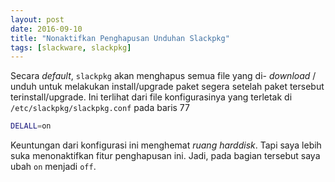 ```yaml
---
layout: post
date: 2016-09-10
title: "Nonaktifkan Penghapusan Unduhan Slackpkg"
tags: [slackware, slackpkg]
---
```

Secara _default_, <code>slackpkg</code> akan menghapus semua file yang di- _download_ / unduh untuk melakukan install/upgrade paket segera setelah paket tersebut terinstall/upgrade. Ini terlihat dari file konfigurasinya yang terletak di <code>/etc/slackpkg/slackpkg.conf</code> pada baris 77

```bash
DELALL=on
```

Keuntungan dari konfigurasi ini menghemat _ruang harddisk_. Tapi saya lebih suka menonaktifkan fitur penghapusan ini. Jadi, pada bagian tersebut saya ubah <code>on</code> menjadi <code>off</code>.
